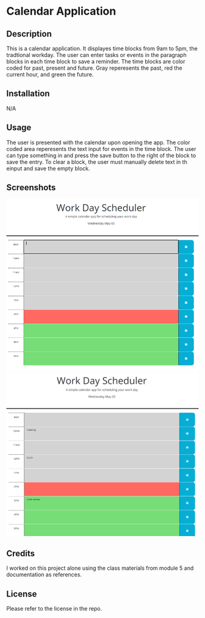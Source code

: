 # Calendar Application 

## Description
This is a calendar application. It displayes time blocks from 9am to 5pm, the tradtional workday. The user can enter tasks or events in the paragraph blocks in each time block to save a reminder. The time blocks are color coded for past, present and future. Gray reperesents the past, red the current hour, and green the future.
## Installation 
N/A
## Usage
The user is presented with the calendar upon opening the app. The color coded area reperesents the text input for events in the time block. The user can type something in and press the save button to the right of the block to save the entry. To clear a block, the user must manually delete text in th einput and save the empty block. 
## Screenshots
![An empty web calendar.](./images/blank.PNG)
![An web calendar with events.](./images/filled.PNG)
## Credits
I worked on this project alone using the class materials from module 5 and documentation as references.
## License 
Please refer to the license in the repo.